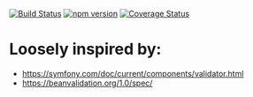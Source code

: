 [![Build Status](https://travis-ci.org/stopsopa/validator.svg?branch=v0.0.74)](https://travis-ci.org/stopsopa/validator)
[![npm version](https://badge.fury.io/js/%40stopsopa%2Fvalidator.svg)](https://badge.fury.io/js/%40stopsopa%2Fvalidator)
[![Coverage Status](https://coveralls.io/repos/github/stopsopa/validator/badge.svg?branch=v0.0.74)](https://coveralls.io/github/stopsopa/validator?branch=v0.0.74)

# Loosely inspired by:
- https://symfony.com/doc/current/components/validator.html
- https://beanvalidation.org/1.0/spec/


